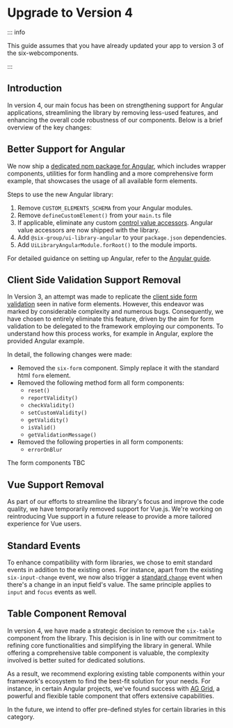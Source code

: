 # Upgrade to Version 4

::: info

This guide assumes that you have already updated your app to version 3 of the six-webcomponents.

:::

## Introduction

In version 4, our main focus has been on strengthening support for Angular applications,
streamlining the library by removing less-used features, and enhancing the overall code robustness
of our components. Below is a brief overview of the key changes:

## Better Support for Angular

We now ship a
[dedicated npm package for Angular](https://www.npmjs.com/package/@six-group/ui-library-angular),
which includes wrapper components, utilities for form handling and a more comprehensive form
example, that showcases the usage of all available form elements.

Steps to use the new Angular library:

1. Remove `CUSTOM_ELEMENTS_SCHEMA` from your Angular modules.
2. Remove `defineCustomElement()` from your `main.ts` file
3. If applicable, eliminate any custom
   [control value accessors](https://angular.io/api/forms/ControlValueAccessor). Angular value
   accessors are now shipped with the library.
4. Add `@six-group/ui-library-angular` to your `package.json` dependencies.
5. Add `UiLibraryAngularModule.forRoot()` to the module imports.

For detailed guidance on setting up Angular, refer to the [Angular guide](angular.md).

## Client Side Validation Support Removal

In Version 3, an attempt was made to replicate the
[client side form validation](https://developer.mozilla.org/en-US/docs/Learn/Forms/Form_validation)
seen in native form elements. However, this endeavor was marked by considerable complexity and
numerous bugs. Consequently, we have chosen to entirely eliminate this feature, driven by the aim
for form validation to be delegated to the framework employing our components. To understand how
this process works, for example in Angular, explore the provided Angular example.

In detail, the following changes were made:

- Removed the `six-form` component. Simply replace it with the standard html `form` element.
- Removed the following method form all form components:
  - `reset()`
  - `reportValidity()`
  - `checkValidity()`
  - `setCustomValidity()`
  - `getValidity()`
  - `isValid()`
  - `getValidationMessage()`
- Removed the following properties in all form components:
  - `errorOnBlur`

The form components TBC

## Vue Support Removal

As part of our efforts to streamline the library's focus and improve the code quality, we have
temporarily removed support for Vue.js. We're working on reintroducing Vue support in a future
release to provide a more tailored experience for Vue users.

## Standard Events

To enhance compatibility with form libraries, we chose to emit standard events in addition to the
existing ones. For instance, apart from the existing `six-input-change` event, we now also trigger a
[standard `change`](https://developer.mozilla.org/en-US/docs/Web/API/HTMLElement/change_event) event
when there's a change in an input field's value. The same principle applies to `input` and `focus`
events as well.

## Table Component Removal

In version 4, we have made a strategic decision to remove the `six-table` component from the
library. This decision is in line with our commitment to refining core functionalities and
simplifying the library in general. While offering a comprehensive table component is valuable, the
complexity involved is better suited for dedicated solutions.

As a result, we recommend exploring existing table components within your framework's ecosystem to
find the best-fit solution for your needs. For instance, in certain Angular projects, we've found
success with [AG Grid](https://www.ag-grid.com/), a powerful and flexible table component that
offers extensive capabilities.

In the future, we intend to offer pre-defined styles for certain libraries in this category.
